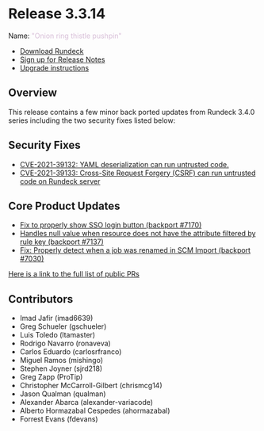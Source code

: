 # Release 3.3.14

Name: <span style="color: thistle"><span class="glyphicon glyphicon-pushpin"></span> "Onion ring thistle pushpin"</span>

- [Download Rundeck](https://download.rundeck.com/)
- [Sign up for Release Notes](https://www.rundeck.com/release-notes-signup)
- [Upgrade instructions](/upgrading/)

## Overview

This release contains a few minor back ported updates from Rundeck 3.4.0 series including the two security fixes listed below:

## Security Fixes

* [CVE-2021-39132: YAML deserialization can run untrusted code.](/history/cves/cve-2021-39132.md)
* [CVE-2021-39133: Cross-Site Request Forgery (CSRF) can run untrusted code on Rundeck server](/history/cves/cve-2021-39133.md)


## Core Product Updates

* [Fix to properly show SSO login button (backport #7170)](https://github.com/rundeck/rundeck/pull/7183)
* [Handles null value when resource does not have the attribute filtered by rule key (backport #7137)](https://github.com/rundeck/rundeck/pull/7177)
* [Fix: Properly detect when a job was renamed in SCM Import (backport #7030)](https://github.com/rundeck/rundeck/pull/7176)

[Here is a link to the full list of public PRs](https://github.com/rundeck/rundeck/pulls?q=is%3Apr+milestone%3A3.3.14+is%3Aclosed)

## Contributors

* Imad Jafir (imad6639)
* Greg Schueler (gschueler)
* Luis Toledo (ltamaster)
* Rodrigo Navarro (ronaveva)
* Carlos Eduardo (carlosrfranco)
* Miguel Ramos (mishingo)
* Stephen Joyner (sjrd218)
* Greg Zapp (ProTip)
* Christopher McCarroll-Gilbert (chrismcg14)
* Jason Qualman (qualman)
* Alexander Abarca (alexander-variacode)
* Alberto Hormazabal Cespedes (ahormazabal)
* Forrest Evans (fdevans)

